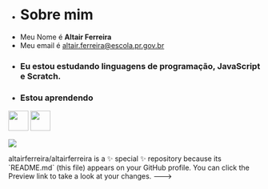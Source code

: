 - # Sobre mim
- Meu Nome é **Altair Ferreira**
- Meu email é [altair.ferreira@escola.pr.gov.br](altair.ferreira@escola.pr.gov.br)
- ### Eu estou estudando linguagens de programação, JavaScript e Scratch.
- ### Estou aprendendo

<img src="https://cdn.jsdelivr.net/gh/devicons/devicon/icons/java/java-original.svg" width="40" height="40"/> <img src="https://cdn.jsdelivr.net/gh/devicons/devicon/icons/linux/linux-original.svg" width="40" height="40"/>

<img src="http://img.shields.io/static/v1?label=STATUS&message=EM%20DESENVOLVIMENTO&color=GREEN&style=for-the-badge"/>
</p>
altairferreira/altairferreira is a ✨ special ✨ repository because its `README.md` (this file) appears on your GitHub profile.
You can click the Preview link to take a look at your changes.
--->
